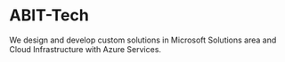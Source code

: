 # ABIT-Tech
We design and develop custom solutions in Microsoft Solutions area and Cloud Infrastructure with Azure Services. 
